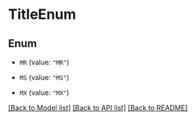 # TitleEnum

## Enum


* `MR` (value: `"MR"`)

* `MS` (value: `"MS"`)

* `MX` (value: `"MX"`)


[[Back to Model list]](../README.md#documentation-for-models) [[Back to API list]](../README.md#documentation-for-api-endpoints) [[Back to README]](../README.md)


